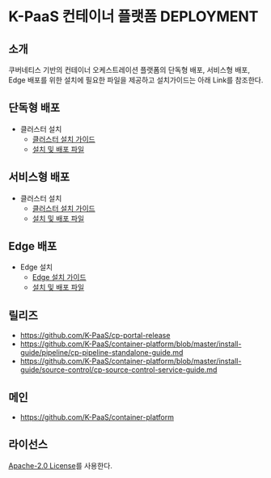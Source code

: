 # K-PaaS 컨테이너 플랫폼 DEPLOYMENT
## 소개
쿠버네티스 기반의 컨테이너 오케스트레이션 플랫폼의 단독형 배포, 서비스형 배포, Edge 배포를 위한 설치에 필요한 파일을 제공하고 설치가이드는 아래 Link를 참조한다. 

## 단독형 배포   
- 클러스터 설치
  + [클러스터 설치 가이드](https://github.com/K-PaaS/container-platform/blob/master/install-guide/standalone/cp-cluster-install.md)
  + [설치 및 배포 파일](https://github.com/K-PaaS/cp-deployment/tree/master/standalone)

## 서비스형 배포 
- 클러스터 설치
  + [클러스터 설치 가이드](https://github.com/K-PaaS/container-platform/blob/master/install-guide/standalone/cp-cluster-install.md)  
  + [설치 및 배포 파일](https://github.com/K-PaaS/cp-deployment/tree/master/standalone)

## Edge 배포
- Edge 설치
  + [Edge 설치 가이드](https://github.com/K-PaaS/container-platform/blob/master/install-guide/edge/cp-edge-install.md)  
  + [설치 및 배포 파일](https://github.com/K-PaaS/cp-deployment/tree/master/edge)

## 릴리즈	
- https://github.com/K-PaaS/cp-portal-release
- https://github.com/K-PaaS/container-platform/blob/master/install-guide/pipeline/cp-pipeline-standalone-guide.md
- https://github.com/K-PaaS/container-platform/blob/master/install-guide/source-control/cp-source-control-service-guide.md

## 메인
- https://github.com/K-PaaS/container-platform

## 라이선스
[Apache-2.0 License](http://www.apache.org/licenses/LICENSE-2.0)를 사용한다.